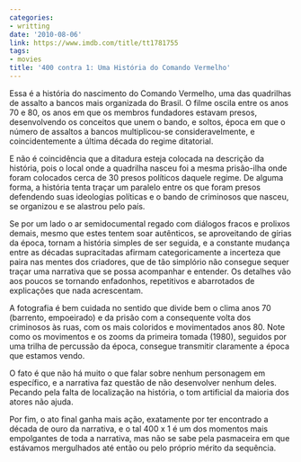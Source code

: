 ```yaml
---
categories:
- writting
date: '2010-08-06'
link: https://www.imdb.com/title/tt1781755
tags:
- movies
title: '400 contra 1: Uma História do Comando Vermelho'
---
```


Essa é a história do nascimento do Comando Vermelho, uma das quadrilhas de assalto a bancos mais organizada do Brasil. O filme oscila entre os anos 70 e 80, os anos em que os membros fundadores estavam presos, desenvolvendo os conceitos que unem o bando, e soltos, época em que o número de assaltos a bancos multiplicou-se consideravelmente, e coincidentemente a última década do regime ditatorial.

E não é coincidência que a ditadura esteja colocada na descrição da história, pois o local onde a quadrilha nasceu foi a mesma prisão-ilha onde foram colocados cerca de 30 presos políticos daquele regime. De alguma forma, a história tenta traçar um paralelo entre os que foram presos defendendo suas ideologias políticas e o bando de criminosos que nasceu, se organizou e se alastrou pelo país.

Se por um lado o ar semidocumental regado com diálogos fracos e prolixos demais, mesmo que estes tentem soar autênticos, se aproveitando de gírias da época, tornam a história simples de ser seguida, e a constante mudança entre as décadas supracitadas afirmam categoricamente a incerteza que paira nas mentes dos criadores, que de tão simplório não consegue sequer traçar uma narrativa que se possa acompanhar e entender. Os detalhes vão aos poucos se tornando enfadonhos, repetitivos e abarrotados de explicações que nada acrescentam.

A fotografia é bem cuidada no sentido que divide bem o clima anos 70 (barrento, empoeirado) e da prisão com a consequente volta dos criminosos às ruas, com os mais coloridos e movimentados anos 80. Note como os movimentos e os zooms da primeira tomada (1980), seguidos por uma trilha de percussão da época, consegue transmitir claramente a época que estamos vendo.

O fato é que não há muito o que falar sobre nenhum personagem em específico, e a narrativa faz questão de não desenvolver nenhum deles. Pecando pela falta de localização na história, o tom artificial da maioria dos atores não ajuda.

Por fim, o ato final ganha mais ação, exatamente por ter encontrado a década de ouro da narrativa, e o tal 400 x 1 é um dos momentos mais empolgantes de toda a narrativa, mas não se sabe pela pasmaceira em que estávamos mergulhados até então ou pelo próprio mérito da sequência.